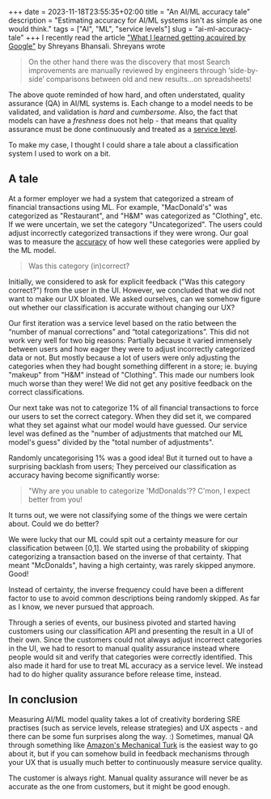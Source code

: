 +++ 
date = 2023-11-18T23:55:35+02:00
title = "An AI/ML accuracy tale"
description = "Estimating accuracy for AI/ML systems isn't as simple as one would think."
tags = ["AI", "ML", "service levels"]
slug = "ai-ml-accuracy-tale"
+++
I recently read the article ["What I learned getting acquired by
Google"][google-acquired] by Shreyans Bhansali. Shreyans wrote

[google-acquired]: https://shreyans.org/google

> On the other hand there was the discovery that most Search improvements are
> manually reviewed by engineers through ‘side-by-side’ comparisons between old
> and new results...on spreadsheets! 

The above quote reminded of how hard, and often understated, quality assurance
(QA) in AI/ML systems is. Each change to a model needs to be validated, and
validation is _hard_ and _cumbersome_. Also, the fact that models can have a
_freshness_ does not help - that means that quality assurance must be done
continuously and treated as a [service level][sl].

[sl]: https://sre.google/sre-book/service-level-objectives/

To make my case, I thought I could share a tale about a classification system I
used to work on a bit.

## A tale

At a former employer we had a system that categorized a stream of financial
transactions using ML. For example, "MacDonald's" was categorized as
"Restaurant", and "H&M" was categorized as "Clothing", etc. If we were
uncertain, we set the category "Uncategorized". The users could adjust
incorrectly categorized transactions if they were wrong. Our goal was to
measure the [accuracy][accuracy] of how well these categories were applied by
the ML model.

[accuracy]: https://en.wikipedia.org/wiki/Accuracy_and_precision

> Was this category (in)correct?

Initially, we considered to ask for explicit feedback ("Was this category
correct?") from the user in the UI. However, we concluded that we did not want
to make our UX bloated. We asked ourselves, can we somehow figure out whether
our classification is accurate without changing our UX?

Our first iteration was a service level based on the ratio between the “number
of manual corrections” and “total categorizations”. This did not work very well
for two big reasons: Partially because it varied immensely between users and
how eager they were to adjust incorrectly categorized data or not. But mostly
because a lot of users were only adjusting the categories when they had bought
something different in a store; ie. buying "makeup" from "H&M" instead of
"Clothing". This made our numbers look much worse than they were! We did not
get any positive feedback on the correct classifications.

Our next take was not to categorize 1% of all financial transactions to force
our users to set the correct category. When they did set it, we compared what
they set against what our model would have guessed. Our service level was
defined as the "number of adjustments that matched our ML model's guess"
divided by the "total number of adjustments".

Randomly uncategorising 1% was a good idea! But it turned out to have a
surprising backlash from users; They perceived our classification as accuracy
having become significantly worse:

> "Why are you unable to categorize 'MdDonalds'?? C'mon, I expect better from
> you!

It turns out, we were not classifying some of the things we were certain about.
Could we do better?

We were lucky that our ML could spit out a certainty measure for our
classification between [0,1]. We started using the probability of skipping
categorizing a transaction based on the inverse of that certainty. That meant
"McDonalds", having a high certainty, was rarely skipped anymore. Good!

Instead of certainty, the inverse frequency could have been a different factor
to use to avoid common descriptions being randomly skipped. As far as I know,
we never pursued that approach.

Through a series of events, our business pivoted and started having customers
using our classification API and presenting the result in a UI of their own.
Since the customers could not always adjust incorrect categories in the UI, we
had to resort to manual quality assurance instead where people would sit and
verify that categories were correctly identified. This also made it hard for
use to treat ML accuracy as a service level. We instead had to do higher
quality assurance before release time, instead.

## In conclusion

Measuring AI/ML model quality takes a lot of creativity bordering SRE practises
(such as service levels, release strategies) and UX aspects - and there can be
some fun surprises along the way. :) Sometimes, manual QA through something
like [Amazon's Mechanical Turk][amt] is the easiest way to go about it, but if
you can somehow build in feedback mechanisms through your UX that is usually
much better to continuously measure service quality.

The customer is always right. Manual quality assurance will never be as
accurate as the one from customers, but it might be good enough.

[amt]: https://www.mturk.com/
